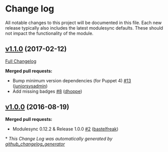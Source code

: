 # Change log

All notable changes to this project will be documented in this file.
Each new release typically also includes the latest modulesync defaults.
These should not impact the functionality of the module.

## [v1.1.0](https://github.com/voxpupuli/puppet-etherpad/tree/v1.1.0) (2017-02-12)
[Full Changelog](https://github.com/voxpupuli/puppet-etherpad/compare/v1.0.0...v1.1.0)

**Merged pull requests:**

- Bump minimum version dependencies \(for Puppet 4\) [\#13](https://github.com/voxpupuli/puppet-etherpad/pull/13) ([juniorsysadmin](https://github.com/juniorsysadmin))
- Add missing badges [\#8](https://github.com/voxpupuli/puppet-etherpad/pull/8) ([dhoppe](https://github.com/dhoppe))

## [v1.0.0](https://github.com/voxpupuli/puppet-etherpad/tree/v1.0.0) (2016-08-19)
**Merged pull requests:**

- Modulesync 0.12.2 & Release 1.0.0 [\#2](https://github.com/voxpupuli/puppet-etherpad/pull/2) ([bastelfreak](https://github.com/bastelfreak))



\* *This Change Log was automatically generated by [github_changelog_generator](https://github.com/skywinder/Github-Changelog-Generator)*
